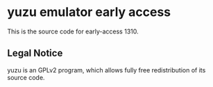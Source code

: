 yuzu emulator early access
=============

This is the source code for early-access 1310.

## Legal Notice

yuzu is an GPLv2 program, which allows fully free redistribution of its source code.